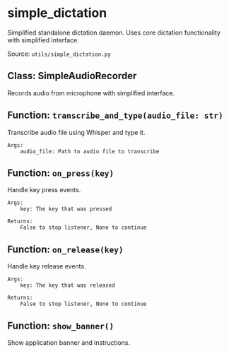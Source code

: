 # simple_dictation

Simplified standalone dictation daemon.
Uses core dictation functionality with simplified interface.

Source: `utils/simple_dictation.py`

## Class: SimpleAudioRecorder

Records audio from microphone with simplified interface.

## Function: `transcribe_and_type(audio_file: str)`

Transcribe audio file using Whisper and type it.
    
    Args:
        audio_file: Path to audio file to transcribe

## Function: `on_press(key)`

Handle key press events.
    
    Args:
        key: The key that was pressed
        
    Returns:
        False to stop listener, None to continue

## Function: `on_release(key)`

Handle key release events.
    
    Args:
        key: The key that was released
        
    Returns:
        False to stop listener, None to continue

## Function: `show_banner()`

Show application banner and instructions.

